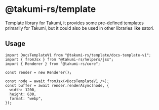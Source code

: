 # @takumi-rs/template

Template library for Takumi, it provides some pre-defined templates primarily for Takumi, but it could also be used in other libraries like satori.

## Usage

```tsx
import DocsTemplateV1 from "@takumi-rs/template/docs-template-v1";
import { fromJsx } from "@takumi-rs/helpers/jsx";
import { Renderer } from "@takumi-rs/core";

const render = new Renderer();

const node = await fromJsx(<DocsTemplateV1 />);
const buffer = await render.renderAsync(node, {
  width: 1200,
  height: 630,
  format: "webp",
});
```
